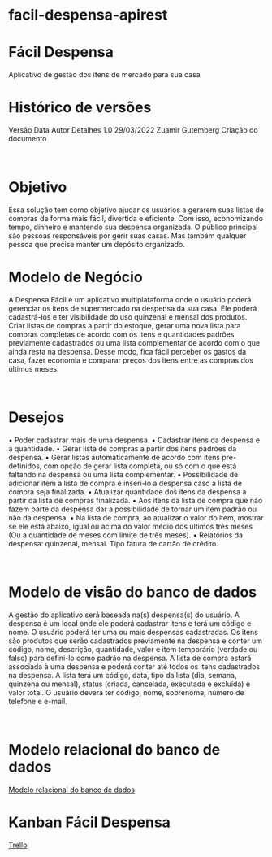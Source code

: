 # facil-despensa-apirest

# Fácil Despensa
Aplicativo de gestão dos itens de mercado para sua casa
 
# Histórico de versões
Versão	Data	Autor	Detalhes
1.0	29/03/2022	Zuamir Gutemberg	Criação do documento
			

 
# Objetivo
Essa solução tem como objetivo ajudar os usuários a gerarem suas listas de compras de forma mais fácil, divertida e eficiente. Com isso, economizando tempo, dinheiro e mantendo sua despensa organizada.
O público principal são pessoas responsáveis por gerir suas casas. Mas também qualquer pessoa que precise manter um depósito organizado.
 

# Modelo de Negócio
A Despensa Fácil  é um aplicativo multiplataforma onde o usuário poderá gerenciar os itens de supermercado na despensa da sua casa. Ele poderá cadastrá-los e ter visibilidade do uso quinzenal e mensal dos produtos. Criar listas de compras a partir do estoque, gerar uma nova lista para compras completas de acordo com os itens e quantidades padrões previamente cadastrados ou uma lista complementar de acordo com o que ainda resta na despensa. Desse modo, fica fácil perceber os gastos da casa, fazer economia e comparar preços dos itens entre as compras dos últimos meses.

 
# Desejos
•	Poder cadastrar mais de uma despensa.
•	Cadastrar itens da despensa e a quantidade.
•	Gerar lista de compras a partir dos itens padrões da despensa.
•	Gerar listas automaticamente de acordo com itens pré-definidos, com opção de gerar lista completa, ou só com o que está faltando na despensa ou uma lista complementar.
•	Possibilidade de adicionar item a lista de compra e inseri-lo a despensa caso a lista de compra seja finalizada.
•	Atualizar quantidade dos itens da despensa a partir da lista de compras finalizada.
•	Aos itens da lista de compra que não fazem parte da despensa dar a possibilidade de tornar um item padrão ou não da despensa.
•	Na lista de compra, ao atualizar o valor do item, mostrar se ele está abaixo, igual ou acima do valor médio dos últimos três meses (Ou a quantidade de meses com limite de três meses).
•	Relatórios da despensa: quinzenal, mensal. Tipo fatura de cartão de crédito.


 
# Modelo de visão do banco de dados
A gestão do aplicativo será baseada na(s) despensa(s) do usuário. A despensa é um local onde ele poderá cadastrar itens e terá um código e nome. O usuário poderá ter uma ou mais despensas cadastradas.
Os itens são produtos que serão cadastrados previamente na despensa e conter um código, nome, descrição, quantidade, valor e item temporário (verdade ou falso) para defini-lo como padrão na despensa.
A lista de compra estará associada à uma despensa e poderá conter até todos os itens cadastrados na despensa. A lista terá um código, data, tipo da lista (dia, semana, quinzena ou mensal), status (criada, cancelada, executada e excluída) e valor total.
O usuário deverá ter código, nome, sobrenome, número de telefone e e-mail.

 
# Modelo relacional do banco de dados
[Modelo relacional do banco de dados](https://trello.com/1/cards/6246592e46807539fab7fa25/attachments/624f85678358c6471a1a95b9/download/Modelo_relacional_F%C3%A1cil_Despensa.png)



# Kanban Fácil Despensa
[Trello](https://trello.com/b/qYQ56BPS/f%C3%A1cil-despensa)

 
 

